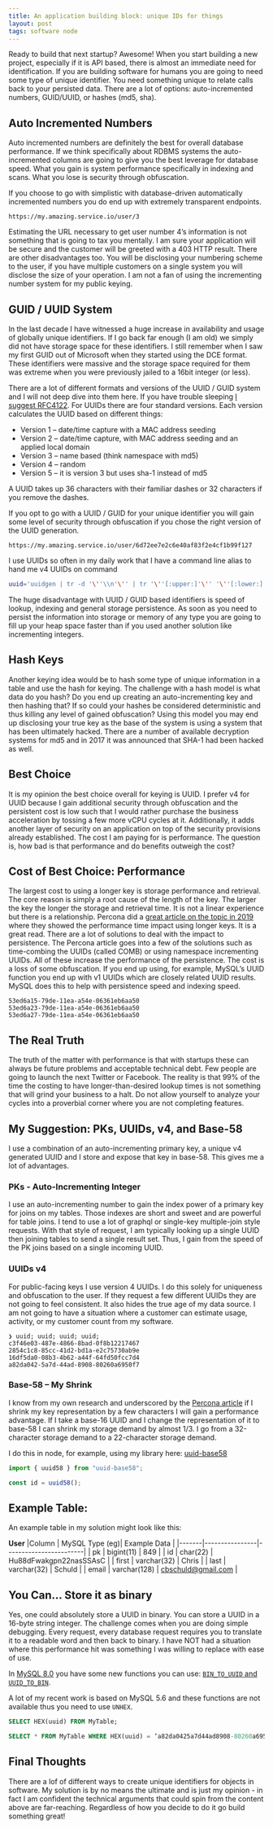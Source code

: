 ```yaml
---
title: An application building block: unique IDs for things
layout: post
tags: software node
---
```


Ready to build that next startup?  Awesome!  When you start building a new project, especially if it is API based, there is almost an immediate need for identification. If you are building software for humans you are going to need some type of unique identifier.  You need something unique to relate calls back to your persisted data.  There are a lot of options: auto-incremented numbers, GUID/UUID, or hashes (md5, sha).

## Auto Incremented Numbers

Auto incremented numbers are definitely the best for overall database performance.  If we think specifically about RDBMS systems the auto-incremented columns are going to give you the best leverage for database speed.  What you gain is system performance specifically in indexing and scans.  What you lose is security through obfuscation.

If you choose to go with simplistic with database-driven automatically incremented numbers you do end up with extremely transparent endpoints.
```
https://my.amazing.service.io/user/3
```

Estimating the URL necessary to get user number 4’s information is not something that is going to tax you mentally.  I am sure your application will be secure and the customer will be greeted with a 403 HTTP result.  There are other disadvantages too.  You will be disclosing your numbering scheme to the user, if you have multiple customers on a single system you will disclose the size of your operation.  I am not a fan of using the incrementing number system for my public keying.

## GUID / UUID System

In the last decade I have witnessed a huge increase in availability and usage of globally unique identifiers.  If I go back far enough (I am old) we simply did not have storage space for these identifiers.  I still remember when I saw my first GUID out of Microsoft when they started using the DCE format.  These identifiers were massive and the storage space required for them was extreme when you were previously jailed to a 16bit integer (or less).

There are a lot of different formats and versions of the UUID / GUID system and I will not deep dive into them here.  If you have trouble sleeping [I suggest RFC4122](https://tools.ietf.org/html/rfc4122).  For UUIDs there are four standard versions.  Each version calculates the UUID based on different things:

+ Version 1 – date/time capture with a MAC address seeding
+ Version 2 – date/time capture, with MAC address seeding and an applied local domain
+ Version 3 – name based (think namespace with md5)
+ Version 4 – random
+ Version 5 – it is version 3 but uses sha-1 instead of md5

A UUID takes up 36 characters with their familiar dashes or 32 characters if you remove the dashes.

If you opt to go with a UUID / GUID for your unique identifier you will gain some level of security through obfuscation if you chose the right version of the UUID generation. 
```
https://my.amazing.service.io/user/6d72ee7e2c6e40af83f2e4cf1b99f127
```

I use UUIDs so often in my daily work that I have a command line alias to hand me v4 UUIDs on command

```sh
uuid='uuidgen | tr -d '\''\\n'\'' | tr '\''[:upper:]'\'' '\''[:lower:]'\''  | pbcopy && pbpaste && echo'
```

The huge disadvantage with UUID / GUID based identifiers is speed of lookup, indexing and general storage persistence.  As soon as you need to persist the information into storage or memory of any type you are going to fill up your heap space faster than if you used another solution like incrementing integers.

## Hash Keys

Another keying idea would be to hash some type of unique information in a table and use the hash for keying.  The challenge with a hash model is what data do you hash?  Do you end up creating an auto-incrementing key and then hashing that?  If so could your hashes be considered deterministic and thus killing any level of gained obfuscation?  Using this model you may end up disclosing your true key as the base of the system is using a system that has been ultimately hacked. There are a number of available decryption systems for md5 and in 2017 it was announced that SHA-1 had been hacked as well.

## Best Choice

It is my opinion the best choice overall for keying is UUID.  I prefer v4 for UUID because I gain additional security through obfuscation and the persistent cost is low such that I would rather purchase the business acceleration by tossing a few more vCPU cycles at it.  Additionally, it adds another layer of security on an application on top of the security provisions already established.  The cost I am paying for is performance.  The question is, how bad is that performance and do benefits outweigh the cost?

## Cost of Best Choice: Performance

The largest cost to using a longer key is storage performance and retrieval.  The core reason is simply a root cause of the length of the key.  The larger the key the longer the storage and retrieval time.  It is not a linear experience but there is a relationship.  Percona did a [great article on the topic in 2019](https://www.percona.com/blog/2019/11/22/uuids-are-popular-but-bad-for-performance-lets-discuss/)
 where they showed the performance time impact using longer keys. It is a great read.  There are a lot of solutions to deal with the impact to persistence.  The Percona article goes into a few of the solutions such as time-combing the UUIDs (called COMB) or using namespace incrementing UUIDs.  All of these increase the performance of the persistence.  The cost is a loss of some obfuscation.  If you end up using, for example, MySQL’s UUID function you end up with v1 UUIDs which are closely related UUID results.  MySQL does this to help with persistence speed and indexing speed.

```
53ed6a15-79de-11ea-a54e-06361eb6aa50
53ed6a23-79de-11ea-a54e-06361eb6aa50
53ed6a27-79de-11ea-a54e-06361eb6aa50 
```

## The Real Truth

The truth of the matter with performance is that with startups these can always be future problems and acceptable technical debt.  Few people are going to launch the next Twitter or Facebook.  The reality is that 99% of the time the costing to have longer-than-desired lookup times is not something that will grind your business to a halt.  Do not allow yourself to analyze your cycles into a proverbial corner where you are not completing features.

## My Suggestion: PKs, UUIDs, v4, and Base-58

I use a combination of an auto-incrementing primary key, a unique v4 generated UUID and I store and expose that key in base-58.  This gives me a lot of advantages.

### PKs - Auto-Incrementing Integer

I use an auto-incrementing number to gain the index power of a primary key for joins on my tables.  Those indexes are short and sweet and are powerful for table joins.  I tend to use a lot of graphql or single-key multiple-join style requests.  With that style of request, I am typically looking up a single UUID then joining tables to send a single result set.  Thus, I gain from the speed of the PK joins based on a single incoming UUID.

### UUIDs v4

For public-facing keys I use version 4 UUIDs.  I do this solely for uniqueness and obfuscation to the user.  If they request a few different UUIDs they are not going to feel consistent.  It also hides the true age of my data source.  I am not going to have a situation where a customer can estimate usage, activity, or my customer count from my software.

```
❯ uuid; uuid; uuid; uuid;
c3f46e03-487e-4866-8bad-0f8b12217467
2854c1c8-85cc-41d2-bd1a-e2c75730ab9e
16df5da0-08b3-4b62-a44f-64fd50fcc7d4
a82da042-5a7d-44ad-8908-80260a6950f7
```

### Base-58 – My Shrink

I know from my own research and underscored by the [Percona article](https://www.percona.com/blog/2019/11/22/uuids-are-popular-but-bad-for-performance-lets-discuss/) if I shrink my key representation by a few characters I will gain a performance advantage.  If I take a base-16 UUID and I change the representation of it to base-58 I can shrink my storage demand by almost 1/3.  I go from a 32-character storage demand to a 22-character storage demand.

I do this in node, for example, using my library here: [uuid-base58](https://www.npmjs.com/package/uuid-base58)

```js
import { uuid58 } from "uuid-base58";

const id = uuid58();
```

## Example Table:

An example table in my solution might look like this:

**User**
|Column | MySQL Type (eg)| Example Data           |
|-------|----------------|------------------------|
| pk    | bigint(11)     | 849                    |
| id    | char(22)       | Hu88dFwakgpn22nasSSAsC |
| first | varchar(32)    | Chris                  |
| last  | varchar(32)    | Schuld                 |
| email | varchar(128)   | cbschuld@gmail.com     |

## You Can... Store it as binary

Yes, one could absolutely store a UUID in binary.  You can store a UUID in a 16-byte string integer.  The challenge comes when you are doing simple debugging.  Every request, every database request requires you to translate it to a readable word and then back to binary.  I have NOT had a situation where this performance hit was something I was willing to replace with ease of use.

In [MySQL 8.0](https://dev.mysql.com/doc/refman/8.0/en/miscellaneous-functions.html) you have some new functions you can use: [`BIN_TO_UUID` and `UUID_TO_BIN`](https://dev.mysql.com/doc/refman/8.0/en/miscellaneous-functions.html#function_bin-to-uuid
).

A lot of my recent work is based on MySQL 5.6 and these functions are not available thus you need to use `UNHEX`.

```sql
SELECT HEX(uuid) FROM MyTable;

SELECT * FROM MyTable WHERE HEX(uuid) = ‘a82da0425a7d44ad8908-80260a6950f7’;
```

## Final Thoughts

There are a lof of different ways to create unique identifiers for objects in software.  My solution is by no means the ultimate and is just my opinion - in fact I am confident the technical arguments that could spin from the content above are far-reaching.  Regardless of how you decide to do it go build something great!
